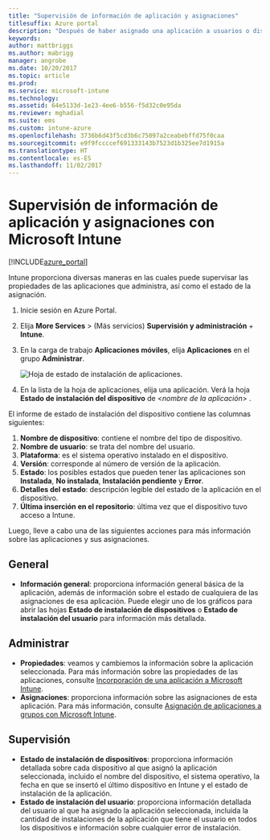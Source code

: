 ```yaml
---
title: "Supervisión de información de aplicación y asignaciones"
titlesuffix: Azure portal
description: "Después de haber asignado una aplicación a usuarios o dispositivos, use esta información para que le ayude a supervisar su estado."
keywords: 
author: mattbriggs
ms.author: mabrigg
manager: angrobe
ms.date: 10/20/2017
ms.topic: article
ms.prod: 
ms.service: microsoft-intune
ms.technology: 
ms.assetid: 64e5133d-1e23-4ee6-b556-f5d32c0e95da
ms.reviewer: mghadial
ms.suite: ems
ms.custom: intune-azure
ms.openlocfilehash: 3736b6d43f5cd3b6c75097a2ceabebffd75f0caa
ms.sourcegitcommit: e9f9fccccef691333143b7523d1b325ee7d1915a
ms.translationtype: HT
ms.contentlocale: es-ES
ms.lasthandoff: 11/02/2017
---
```

# <a name="how-to-monitor-app-information-and-assignments-with-microsoft-intune"></a>Supervisión de información de aplicación y asignaciones con Microsoft Intune

[!INCLUDE[azure_portal](./includes/azure_portal.md)]

Intune proporciona diversas maneras en las cuales puede supervisar las propiedades de las aplicaciones que administra, así como el estado de la asignación.

1. Inicie sesión en Azure Portal.
2. Elija **More Services** >  (Más servicios) **Supervisión y administración** + **Intune**.
3. En la carga de trabajo **Aplicaciones móviles**, elija **Aplicaciones** en el grupo **Administrar**.
     
    ![Hoja de estado de instalación de aplicaciones.](./media/monitor-apps.png)
5. En la lista de la hoja de aplicaciones, elija una aplicación. Verá la hoja **Estado de instalación del dispositivo** de <*nombre de la aplicación*> .

El informe de estado de instalación del dispositivo contiene las columnas siguientes:

1.  **Nombre de dispositivo**: contiene el nombre del tipo de dispositivo.
2.  **Nombre de usuario**: se trata del nombre del usuario.
3.   **Plataforma**: es el sistema operativo instalado en el dispositivo.
4.  **Versión**: corresponde al número de versión de la aplicación.
5.   **Estado**: los posibles estados que pueden tener las aplicaciones son **Instalada**, **No instalada**, **Instalación pendiente** y **Error**.
6. **Detalles del estado**: descripción legible del estado de la aplicación en el dispositivo.
7. **Última inserción en el repositorio**: última vez que el dispositivo tuvo acceso a Intune.

Luego, lleve a cabo una de las siguientes acciones para más información sobre las aplicaciones y sus asignaciones.

## <a name="general"></a>General

- **Información general**: proporciona información general básica de la aplicación, además de información sobre el estado de cualquiera de las asignaciones de esa aplicación. Puede elegir uno de los gráficos para abrir las hojas **Estado de instalación de dispositivos** o **Estado de instalación del usuario** para información más detallada.

## <a name="manage"></a>Administrar

- **Propiedades**: veamos y cambiemos la información sobre la aplicación seleccionada. Para más información sobre las propiedades de las aplicaciones, consulte [Incorporación de una aplicación a Microsoft Intune](apps-add.md).
- **Asignaciones**: proporciona información sobre las asignaciones de esta aplicación. Para más información, consulte [Asignación de aplicaciones a grupos con Microsoft Intune](apps-deploy.md).

## <a name="monitor"></a>Supervisión

- **Estado de instalación de dispositivos**: proporciona información detallada sobre cada dispositivo al que asignó la aplicación seleccionada, incluido el nombre del dispositivo, el sistema operativo, la fecha en que se insertó el último dispositivo en Intune y el estado de instalación de la aplicación.
- **Estado de instalación del usuario**: proporciona información detallada del usuario al que ha asignado la aplicación seleccionada, incluida la cantidad de instalaciones de la aplicación que tiene el usuario en todos los dispositivos e información sobre cualquier error de instalación.